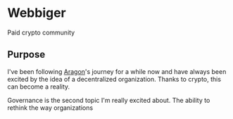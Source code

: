 # Webbiger
Paid crypto community

 ## Purpose
 I've been following [Aragon](https://aragon.org)'s journey for a while now and have always been excited by the idea of a decentralized organization. Thanks to crypto, this can become a reality. 

Governance is the second topic I'm really excited about. The ability to rethink the way organizations
<!--stackedit_data:
eyJoaXN0b3J5IjpbNDY2ODUzNTEyXX0=
-->